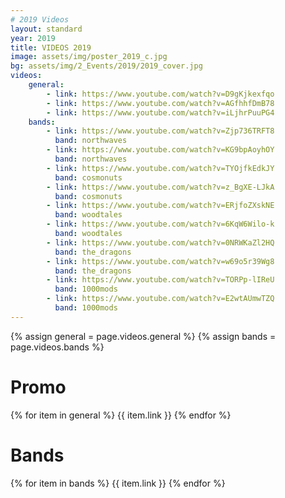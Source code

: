 ```yaml
---
# 2019 Videos
layout: standard
year: 2019
title: VIDEOS 2019
image: assets/img/poster_2019_c.jpg
bg: assets/img/2_Events/2019/2019_cover.jpg
videos:
    general:
        - link: https://www.youtube.com/watch?v=D9gKjkexfqo
        - link: https://www.youtube.com/watch?v=AGfhhfDmB78
        - link: https://www.youtube.com/watch?v=iLjhrPuuPG4
    bands:
        - link: https://www.youtube.com/watch?v=Zjp736TRFT8
          band: northwaves
        - link: https://www.youtube.com/watch?v=KG9bpAoyhOY
          band: northwaves
        - link: https://www.youtube.com/watch?v=TYOjfkEdkJY
          band: cosmonuts
        - link: https://www.youtube.com/watch?v=z_BgXE-LJkA
          band: cosmonuts
        - link: https://www.youtube.com/watch?v=ERjfoZXskNE
          band: woodtales
        - link: https://www.youtube.com/watch?v=6KqW6Wilo-k
          band: woodtales
        - link: https://www.youtube.com/watch?v=0NRWKaZl2HQ
          band: the_dragons
        - link: https://www.youtube.com/watch?v=w69o5r39Wg8
          band: the_dragons
        - link: https://www.youtube.com/watch?v=TORPp-lIReU
          band: 1000mods
        - link: https://www.youtube.com/watch?v=E2wtAUmwTZQ
          band: 1000mods
---
```


{% assign general = page.videos.general %}
{% assign bands = page.videos.bands %}

<h1>Promo</h1>
{% for item in general %}
    {{ item.link }}
{% endfor %}

<h1>Bands</h1>
{% for item in bands %}
    {{ item.link }}
{% endfor %}